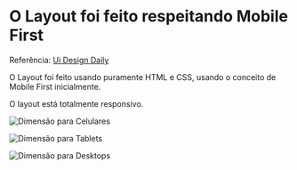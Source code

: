 # O Layout foi feito respeitando Mobile First

Referência: [Ui Design Daily](https://uidesigndaily.com/posts/figma-profile-page-header-card-day-1580)

O Layout foi feito usando puramente HTML e CSS, usando o conceito de Mobile First inicialmente.

O layout está totalmente responsivo.

![Dimensão para Celulares](https://imgur.com/l2zlEAL.png)

![Dimensão para Tablets](https://imgur.com/6kd2t2N.png)

![Dimensão para Desktops](https://imgur.com/7FdGquV.png)